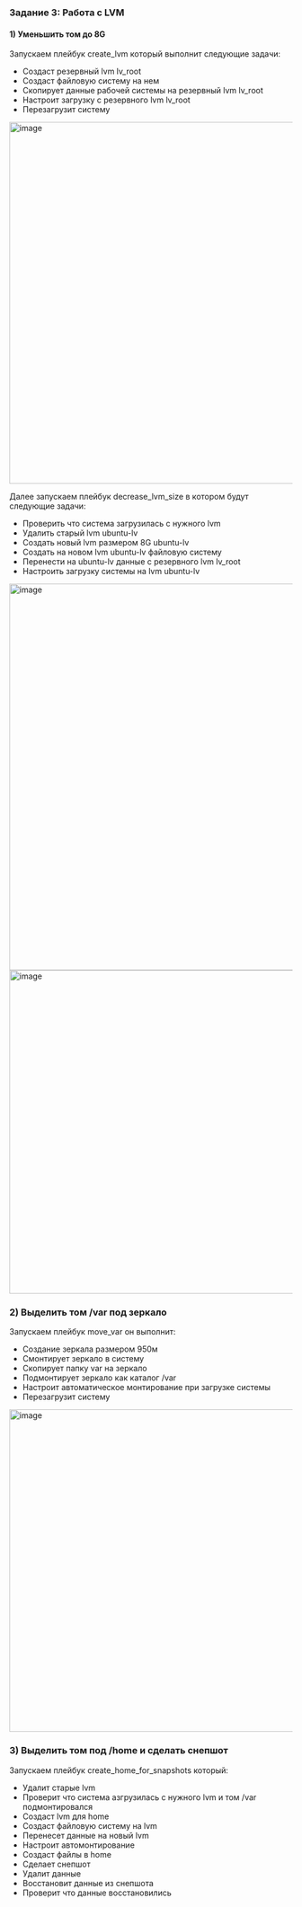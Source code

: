 ### Задание 3: Работа с LVM

#### 1) Уменьшить том до 8G
Запускаем плейбук create_lvm который выполнит следующие задачи:
- Создаст резервный lvm lv_root
- Cоздаст файловую систему на нем
- Скопирует данные рабочей системы на резервный lvm lv_root
- Настроит загрузку с резервного lvm lv_root
- Перезагрузит систему

<img width="644" alt="image" src="https://github.com/Egor-Ozhmegoff/AdministratorLinux.Professional/assets/71369321/40fc90b6-6054-46a4-a181-62abcb92adce">

Далее запускаем плейбук decrease_lvm_size в котором будут следующие задачи:
- Проверить что система загрузилась с нужного lvm
- Удалить старый lvm ubuntu-lv
- Создать новый lvm размером 8G ubuntu-lv
- Создать на новом lvm ubuntu-lv файловую систему 
- Перенести на ubuntu-lv данные с резервного lvm lv_root
- Настроить загрузку системы на lvm ubuntu-lv

<img width="688" alt="image" src="https://github.com/Egor-Ozhmegoff/AdministratorLinux.Professional/assets/71369321/44b4d412-dc3e-494f-b9b2-b27a26d4c5b7">

<img width="576" alt="image" src="https://github.com/Egor-Ozhmegoff/AdministratorLinux.Professional/assets/71369321/6bd139c4-1aef-4640-8fcc-9a0748ca8985">

### 2) Выделить том /var под зеркало

Запускаем плейбук move_var он выполнит:
- Создание зеркала размером 950м
- Смонтирует зеркало в систему
- Скопирует папку var на зеркало
- Подмонтирует зеркало как каталог /var
- Настроит автоматическое монтирование при загрузке системы
- Перезагрузит систему

<img width="574" alt="image" src="https://github.com/Egor-Ozhmegoff/AdministratorLinux.Professional/assets/71369321/0007e7a5-b965-4765-837b-ba51832092b3">

### 3) Выделить том под /home и сделать снепшот

Запускаем плейбук create_home_for_snapshots который:
- Удалит старые lvm
- Проверит что система азгрузилась с нужного lvm и том /var подмонтировался
- Создаст lvm для home
- Создаст файловую систему на lvm
- Перенесет данные на новый lvm
- Настроит автомонтирование
- Создаст файлы в home
- Сделает снепшот
- Удалит данные
- Восстановит данные из снепшота
- Проверит что данные восстановились
